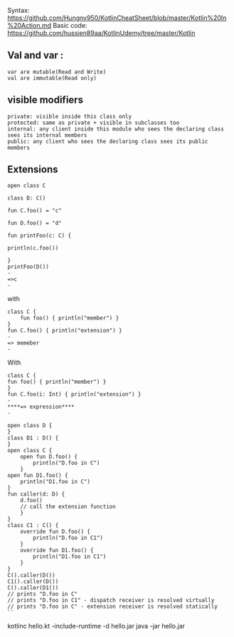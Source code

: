 Syntax: https://github.com/Hungnv950/KotlinCheatSheet/blob/master/Kotlin%20In%20Action.md
Basic code: https://github.com/hussien89aa/KotlinUdemy/tree/master/Kotlin

Val and var :
-
    var are mutable(Read and Write)
    val are immutable(Read only)

visible modifiers
-
    private: visible inside this class only
    protected: same as private + visible in subclasses too
    internal: any client inside this module who sees the declaring class sees its internal members
    public: any client who sees the declaring class sees its public members

Extensions
-
    open class C

    class D: C()

    fun C.foo() = "c"

    fun D.foo() = "d"

    fun printFoo(c: C) {

    println(c.foo())

    }
    printFoo(D())
    -
    =>c
    -
with

    class C {
        fun foo() { println("member") }
    }
    fun C.foo() { println("extension") }
    -
    => memeber
    -

With

    class C {
    fun foo() { println("member") }
    }
    fun C.foo(i: Int) { println("extension") }
    -
    ****=> expression****
    -

    open class D {
    }
    class D1 : D() {
    }
    open class C {
        open fun D.foo() {
            println("D.foo in C")
        }
    open fun D1.foo() {
        println("D1.foo in C")
    }
    fun caller(d: D) {
        d.foo()
        // call the extension function
        }
    }
    class C1 : C() {
        override fun D.foo() {
            println("D.foo in C1")
        }
        override fun D1.foo() {
            println("D1.foo in C1")
        }
    }
    C().caller(D())
    C1().caller(D())
    C().caller(D1())
    // prints "D.foo in C"
    // prints "D.foo in C1" - dispatch receiver is resolved virtually
    // prints "D.foo in C" - extension receiver is resolved statically
    ``
kotlinc hello.kt -include-runtime -d hello.jar
java -jar hello.jar
